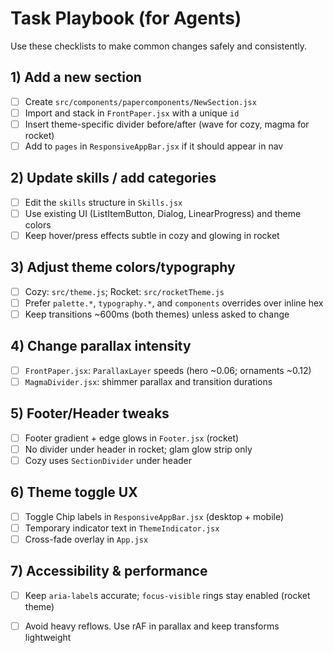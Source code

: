 # Task Playbook (for Agents)

Use these checklists to make common changes safely and consistently.

## 1) Add a new section
- [ ] Create `src/components/papercomponents/NewSection.jsx`
- [ ] Import and stack in `FrontPaper.jsx` with a unique `id`
- [ ] Insert theme-specific divider before/after (wave for cozy, magma for rocket)
- [ ] Add to `pages` in `ResponsiveAppBar.jsx` if it should appear in nav

## 2) Update skills / add categories
- [ ] Edit the `skills` structure in `Skills.jsx`
- [ ] Use existing UI (ListItemButton, Dialog, LinearProgress) and theme colors
- [ ] Keep hover/press effects subtle in cozy and glowing in rocket

## 3) Adjust theme colors/typography
- [ ] Cozy: `src/theme.js`; Rocket: `src/rocketTheme.js`
- [ ] Prefer `palette.*`, `typography.*`, and `components` overrides over inline hex
- [ ] Keep transitions ~600ms (both themes) unless asked to change

## 4) Change parallax intensity
- [ ] `FrontPaper.jsx`: `ParallaxLayer` speeds (hero ~0.06; ornaments ~0.12)
- [ ] `MagmaDivider.jsx`: shimmer parallax and transition durations

## 5) Footer/Header tweaks
- [ ] Footer gradient + edge glows in `Footer.jsx` (rocket)
- [ ] No divider under header in rocket; glam glow strip only
- [ ] Cozy uses `SectionDivider` under header

## 6) Theme toggle UX
- [ ] Toggle Chip labels in `ResponsiveAppBar.jsx` (desktop + mobile)
- [ ] Temporary indicator text in `ThemeIndicator.jsx`
- [ ] Cross-fade overlay in `App.jsx`

## 7) Accessibility & performance
- [ ] Keep `aria-label`s accurate; `focus-visible` rings stay enabled (rocket theme)
- [ ] Avoid heavy reflows. Use rAF in parallax and keep transforms lightweight

